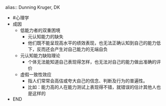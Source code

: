alias:: Dunning Kruger, DK

- #心理学
- 成因
	- 低能力者的双重困境
		- 元认知能力的缺失
		- 他们既不能呈现高水平的绩效表现，也无法正确认知到自己的能力低下，反而还会产生对自己能力的无端自负
	- 元认知能力缺陷理论
		- 个体无法能知道自己表现得怎样，也无法对自己的能力做出准确的评价
	- 虚假一致性效应
		- 指人们常常会高估或夸大自己的信念、判断及行为的普遍性。
		- 比如：能力高的人在能力测试上表现得不错，就错误的估计其他人也是这样的
- END